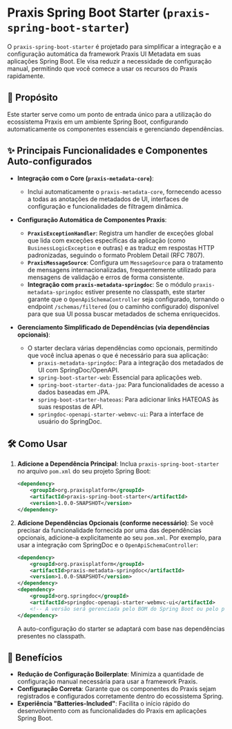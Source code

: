 # Praxis Spring Boot Starter (`praxis-spring-boot-starter`)

O `praxis-spring-boot-starter` é projetado para simplificar a integração e a configuração automática da framework Praxis UI Metadata em suas aplicações Spring Boot. Ele visa reduzir a necessidade de configuração manual, permitindo que você comece a usar os recursos do Praxis rapidamente.

## 🎯 Propósito

Este starter serve como um ponto de entrada único para a utilização do ecossistema Praxis em um ambiente Spring Boot, configurando automaticamente os componentes essenciais e gerenciando dependências.

## ✨ Principais Funcionalidades e Componentes Auto-configurados

*   **Integração com o Core (`praxis-metadata-core`)**:
    *   Inclui automaticamente o `praxis-metadata-core`, fornecendo acesso a todas as anotações de metadados de UI, interfaces de configuração e funcionalidades de filtragem dinâmica.

*   **Configuração Automática de Componentes Praxis**:
    *   **`PraxisExceptionHandler`**: Registra um handler de exceções global que lida com exceções específicas da aplicação (como `BusinessLogicException` e outras) e as traduz em respostas HTTP padronizadas, seguindo o formato Problem Detail (RFC 7807).
    *   **`PraxisMessageSource`**: Configura um `MessageSource` para o tratamento de mensagens internacionalizadas, frequentemente utilizado para mensagens de validação e erros de forma consistente.
    *   **Integração com `praxis-metadata-springdoc`**: Se o módulo `praxis-metadata-springdoc` estiver presente no classpath, este starter garante que o `OpenApiSchemaController` seja configurado, tornando o endpoint `/schemas/filtered` (ou o caminho configurado) disponível para que sua UI possa buscar metadados de schema enriquecidos.

*   **Gerenciamento Simplificado de Dependências (via dependências opcionais)**:
    *   O starter declara várias dependências como opcionais, permitindo que você inclua apenas o que é necessário para sua aplicação:
        *   `praxis-metadata-springdoc`: Para a integração dos metadados de UI com SpringDoc/OpenAPI.
        *   `spring-boot-starter-web`: Essencial para aplicações web.
        *   `spring-boot-starter-data-jpa`: Para funcionalidades de acesso a dados baseadas em JPA.
        *   `spring-boot-starter-hateoas`: Para adicionar links HATEOAS às suas respostas de API.
        *   `springdoc-openapi-starter-webmvc-ui`: Para a interface de usuário do SpringDoc.

## 🛠️ Como Usar

1.  **Adicione a Dependência Principal**:
    Inclua `praxis-spring-boot-starter` no arquivo `pom.xml` do seu projeto Spring Boot:
    ```xml
    <dependency>
        <groupId>org.praxisplatform</groupId>
        <artifactId>praxis-spring-boot-starter</artifactId>
        <version>1.0.0-SNAPSHOT</version>
    </dependency>
    ```

2.  **Adicione Dependências Opcionais (conforme necessário)**:
    Se você precisar da funcionalidade fornecida por uma das dependências opcionais, adicione-a explicitamente ao seu `pom.xml`. Por exemplo, para usar a integração com SpringDoc e o `OpenApiSchemaController`:
    ```xml
    <dependency>
        <groupId>org.praxisplatform</groupId>
        <artifactId>praxis-metadata-springdoc</artifactId>
        <version>1.0.0-SNAPSHOT</version> 
    </dependency>
    <dependency>
        <groupId>org.springdoc</groupId>
        <artifactId>springdoc-openapi-starter-webmvc-ui</artifactId>
        <!-- A versão será gerenciada pelo BOM do Spring Boot ou pelo praxis-bom se importado -->
    </dependency>
    ```
    A auto-configuração do starter se adaptará com base nas dependências presentes no classpath.

## 🌟 Benefícios

*   **Redução de Configuração Boilerplate**: Minimiza a quantidade de configuração manual necessária para usar a framework Praxis.
*   **Configuração Correta**: Garante que os componentes do Praxis sejam registrados e configurados corretamente dentro do ecossistema Spring.
*   **Experiência "Batteries-Included"**: Facilita o início rápido do desenvolvimento com as funcionalidades do Praxis em aplicações Spring Boot.
